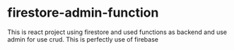 # firestore-admin-function
This is react project using firestore and used functions as backend and use admin for use crud.
This is perfectly use of firebase
